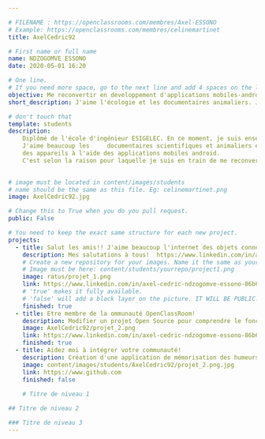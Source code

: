 ```yaml
---

# FILENAME : https://openclassrooms.com/membres/Axel-ESSONO
# Example: https://openclassrooms.com/membres/celinemartinet
title: AxelCedric92

# First name or full name
name: NDZOGOMVE ESSONO
date: 2020-05-01 16:20

# One line.
# If you need more space, go to the next line and add 4 spaces on the left, as in 'description'.
objective: Me reconvertir en developpement d'applications mobiles-android.
short_description: J'aime l'écologie et les documentaires animaliers. Je me lance dans la programmation pour developper ma curiosité

# don't touch that
template: students
description:
    Diplômé de l'école d'ingénieur ESIGELEC. En ce moment, je suis enseignant de sciences de l'ingénieur au lycée polyvalent Jean Perrin     à Saint-Ouen-l'Aumône. Je suis en reconversion professionnelle en developpement d'applications android. 
    J'aime beaucoup les     documentaires scientifiques et animaliers et aussi la connectivité
    des appareils à l'aide des applications mobiles android. 
    C'est selon la raison pour laquelle je suis en train de me reconvertir en    developpement android.
   	   

# image must be located in content/images/students
# name should be the same as this file. Eg: celinemartinet.png
image: AxelCedric92.jpg

# Change this to True when you do you pull request.
public: False

# You need to keep the exact same structure for each new project.
projects:
  - title: Salut les amis!! J'aime beaucoup l'internet des objets connectés. J'ai une très grande appétence pour la connectivité.
    description: Mes salutations à tous!  https://www.linkedin.com/in/axel-c%C3%A9dric-ndzogomve-essono-86b63014b/
    # Create a new repository for your images. Name it the same as your nickname and profile picture.
    # Image must be here: content/students/yourrepo/project1.png
    image: ratus/projet_1.png
    link: https://www.linkedin.com/in/axel-cedric-ndzogomve-essono-86b63014b/
    # 'true' makes it fully available.
    # 'false' will add a black layer on the picture. IT WILL BE PUBLIC!
    finished: true
  - title: Etre membre de la ommunauté OpenClassRoom!
    description: Modifier un projet Open Source pour comprendre le fonctionnement de Git, de Github et des pull requests. 
    image: AxelCedric92/projet_2.png
    link: https://www.linkedin.com/in/axel-cedric-ndzogomve-essono-86b63014b/
    finished: true
  - title: Aidez moi à intégrer votre communauté!
    description: Création d'une application de mémorisation des humeurs du jour
    image: content/images/students/AxelCedric92/projet_2.png.jpg
    link: https://www.github.com
    finished: false
    
    # Titre de niveau 1

## Titre de niveau 2

### Titre de niveau 3
---
```

